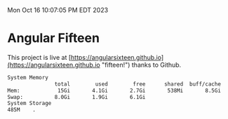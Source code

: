 Mon Oct 16 10:07:05 PM EDT 2023

# Angular Fifteen


This project is live at [https://angularsixteen.github.io](https://angularsixteen.github.io "fifteen!") thanks to Github.

```bash
System Memory
               total        used        free      shared  buff/cache   available
Mem:            15Gi       4.1Gi       2.7Gi       538Mi       8.5Gi        10Gi
Swap:          8.0Gi       1.9Gi       6.1Gi
System Storage
485M	.
```
